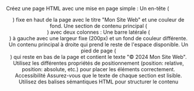Créez une page HTML avec une mise en page simple :
Un en-tête (<header>) fixe en haut de la page avec le titre "Mon Site Web"
et une couleur de fond.
Une section de contenu principal (<main>) avec deux colonnes :
Une barre latérale (<aside>) à gauche avec une largeur fixe (200px) et un
fond de couleur différente.
Un contenu principal à droite qui prend le reste de l'espace disponible.
Un pied de page (<footer>) qui reste en bas de la page et contient le texte
"© 2024 Mon Site Web".
Utilisez les différentes propriétés de positionnement (position: relative, position:
absolute, etc.) pour placer les éléments correctement.
Accessibilité
Assurez-vous que le texte de chaque section est lisible.
Utilisez des balises sémantiques HTML pour structurer le contenu